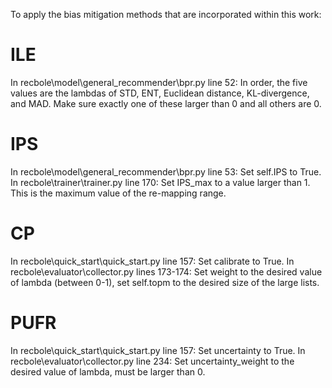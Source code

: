 To apply the bias mitigation methods that are incorporated within this work:

# ILE
In recbole\model\general_recommender\bpr.py line 52:
In order, the five values are the lambdas of STD, ENT, Euclidean distance, KL-divergence, and MAD.
Make sure exactly one of these larger than 0 and all others are 0.

# IPS
In recbole\model\general_recommender\bpr.py line 53:
Set self.IPS to True.
In recbole\trainer\trainer.py line 170:
Set IPS_max to a value larger than 1. This is the maximum value of the re-mapping range.

# CP
In recbole\quick_start\quick_start.py line 157:
Set calibrate to True.
In recbole\evaluator\collector.py lines 173-174:
Set weight to the desired value of lambda (between 0-1), set self.topm to the desired size of the large lists.

# PUFR
In recbole\quick_start\quick_start.py line 157:
Set uncertainty to True.
In recbole\evaluator\collector.py line 234:
Set uncertainty_weight to the desired value of lambda, must be larger than 0.